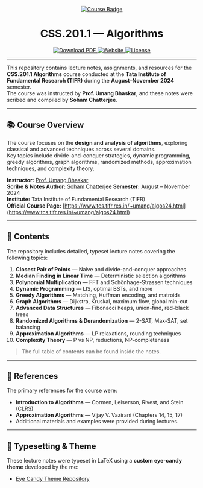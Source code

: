 <!-- Banner -->
<p align="center">
  <a href="https://www.tcs.tifr.res.in/~umang/algos24.html" target="_blank">
    <img src="https://img.shields.io/badge/TIFR-Algorithms-0047AB?style=for-the-badge&logo=latex&logoColor=white" alt="Course Badge">
  </a>
</p>

<h1 align="center">CSS.201.1 — Algorithms</h1>

<p align="center">
  <a href="Algorithms.pdf">
    <img src="https://img.shields.io/badge/PDF-Download-red?style=for-the-badge&logo=adobeacrobatreader&logoColor=white" alt="Download PDF">
  </a>
  <a href="https://sohamch08.github.io">
    <img src="https://img.shields.io/badge/Website-sohamch08.github.io-1E90FF?style=for-the-badge&logo=google-chrome&logoColor=white" alt="Website">
  </a>
  <a href="LICENSE">
    <img src="https://img.shields.io/badge/License-MIT-green?style=for-the-badge&logo=open-source-initiative&logoColor=white" alt="License">
  </a>
</p>

---

This repository contains lecture notes, assignments, and resources for the **CSS.201.1 Algorithms** course conducted at the **Tata Institute of Fundamental Research (TIFR)** during the **August–November 2024** semester.  
The course was instructed by **Prof. Umang Bhaskar**, and these notes were scribed and compiled by **Soham Chatterjee**.

---

## 📚 Course Overview

The course focuses on the **design and analysis of algorithms**, exploring classical and advanced techniques across several domains.  
Key topics include divide-and-conquer strategies, dynamic programming, greedy algorithms, graph algorithms, randomized methods, approximation techniques, and complexity theory.

**Instructor:** [Prof. Umang Bhaskar](https://www.tcs.tifr.res.in/~umang/)  
**Scribe & Notes Author:** [Soham Chatterjee](https://sohamch08.github.io/)
**Semester:** August – November 2024  
**Institute:** Tata Institute of Fundamental Research (TIFR)  
**Official Course Page:** [https://www.tcs.tifr.res.in/~umang/algos24.html](https://www.tcs.tifr.res.in/~umang/algos24.html)

---

## 📝 Contents

The repository includes detailed, typeset lecture notes covering the following topics:

1. **Closest Pair of Points** — Naive and divide-and-conquer approaches  
2. **Median Finding in Linear Time** — Deterministic selection algorithms  
3. **Polynomial Multiplication** — FFT and Schönhage-Strassen techniques  
4. **Dynamic Programming** — LIS, optimal BSTs, and more  
5. **Greedy Algorithms** — Matching, Huffman encoding, and matroids  
6. **Graph Algorithms** — Dijkstra, Kruskal, maximum flow, global min-cut  
7. **Advanced Data Structures** — Fibonacci heaps, union-find, red-black trees  
8. **Randomized Algorithms & Derandomization** — 2-SAT, Max-SAT, set balancing  
9. **Approximation Algorithms** — LP relaxations, rounding techniques  
10. **Complexity Theory** — P vs NP, reductions, NP-completeness  

> The full table of contents can be found inside the notes.

---

## 📖 References

The primary references for the course were:

- **Introduction to Algorithms** — Cormen, Leiserson, Rivest, and Stein (CLRS)
- **Approximation Algorithms** — Vijay V. Vazirani (Chapters 14, 15, 17)
- Additional materials and examples were provided during lectures.

---

## 🎨 Typesetting & Theme

These lecture notes were typeset in LaTeX using a **custom eye-candy theme** developed by the me:

- [Eye Candy Theme Repository](https://github.com/sohamch08/Eye-Candy-Lecture-Notes-Theme)

